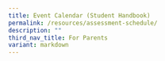 ```yaml
---
title: Event Calendar (Student Handbook)
permalink: /resources/assessment-schedule/
description: ""
third_nav_title: For Parents
variant: markdown
---
```

